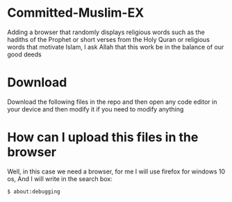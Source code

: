 # Committed-Muslim-EX
Adding a browser that randomly displays religious words such as the hadiths of the Prophet or short verses from the Holy Quran or religious words that motivate Islam, I ask Allah that this work be in the balance of our good deeds

# Download 
Download the following files in the repo and then open any code editor in your device and then modify it if you need to modify anything

# How can I upload this files in the browser
Well, in this case we need a browser, for me I will use firefox for windows 10 os, 
And I will write in the search box: 
```
$ about:debugging
```
